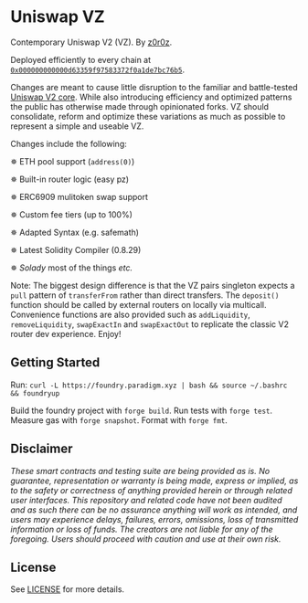 # Uniswap VZ

Contemporary Uniswap V2 (VZ). By [z0r0z](https://x.com/z0r0zzz).

Deployed efficiently to every chain at [`0x000000000000d63359f97583372f0a1de7bc76b5`](https://contractscan.xyz/contract/0x000000000000d63359f97583372F0a1de7bC76b5).

Changes are meant to cause little disruption to the familiar and battle-tested [Uniswap V2 core](https://github.com/Uniswap/v2-core). While also introducing efficiency and optimized patterns the public has otherwise made through opinionated forks. VZ should consolidate, reform and optimize these variations as much as possible to represent a simple and useable VZ.

Changes include the following:

✵ ETH pool support (`address(0)`)

✵ Built-in router logic (easy pz)

✵ ERC6909 mulitoken swap support

✵ Custom fee tiers (up to 100%)

✵ Adapted Syntax (e.g. safemath)

✵ Latest Solidity Compiler (0.8.29)

✵ *Solady* most of the things *etc.*

Note: The biggest design difference is that the VZ pairs singleton expects a `pull` pattern of `transferFrom` rather than direct transfers. The `deposit()` function should be called by external routers on locally via multicall. Convenience functions are also provided such as `addLiquidity`, `removeLiquidity`, `swapExactIn` and `swapExactOut` to replicate the classic V2 router dev experience. Enjoy!

## Getting Started

Run: `curl -L https://foundry.paradigm.xyz | bash && source ~/.bashrc && foundryup`

Build the foundry project with `forge build`. Run tests with `forge test`. Measure gas with `forge snapshot`. Format with `forge fmt`.

## Disclaimer

*These smart contracts and testing suite are being provided as is. No guarantee, representation or warranty is being made, express or implied, as to the safety or correctness of anything provided herein or through related user interfaces. This repository and related code have not been audited and as such there can be no assurance anything will work as intended, and users may experience delays, failures, errors, omissions, loss of transmitted information or loss of funds. The creators are not liable for any of the foregoing. Users should proceed with caution and use at their own risk.*

## License

See [LICENSE](./LICENSE) for more details.
